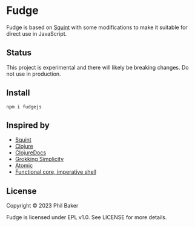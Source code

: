 # Fudge

Fudge is based on [Squint](https://github.com/squint-cljs/squint) with some modifications
to make it suitable for direct use in JavaScript. 

## Status
This project is experimental and there will likely be breaking changes. Do not
use in production.

## Install
`npm i fudgejs`

## Inspired by
- [Squint](https://github.com/squint-cljs/squint)
- [Clojure](https://github.com/clojure/clojure)
- [ClojureDocs](https://clojuredocs.org)
- [Grokking Simplicity](https://www.manning.com/books/grokking-simplicity)
- [Atomic](https://github.com/mlanza/atomic)
- [Functional core, imperative shell](https://www.destroyallsoftware.com/screencasts/catalog/functional-core-imperative-shell)

## License

Copyright © 2023 Phil Baker

Fudge is licensed under EPL v1.0. See LICENSE for more details.
